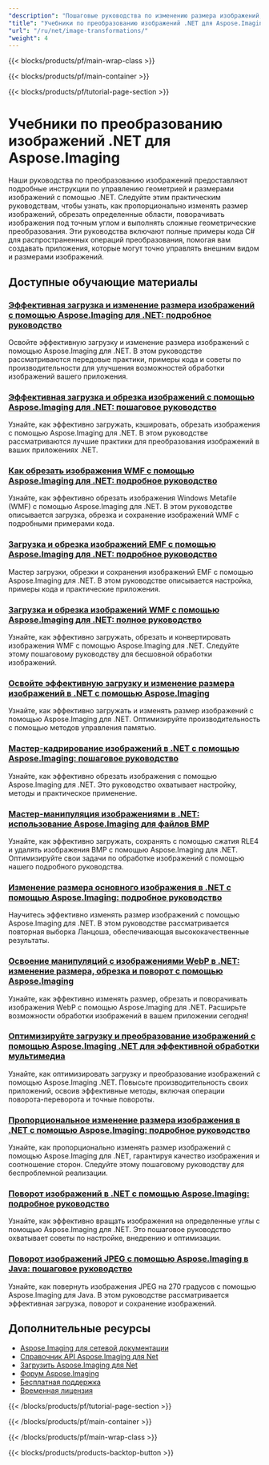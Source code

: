 ```yaml
---
"description": "Пошаговые руководства по изменению размера изображений, обрезке, повороту и геометрическим преобразованиям с использованием Aspose.Imaging для .NET."
"title": "Учебники по преобразованию изображений .NET для Aspose.Imaging"
"url": "/ru/net/image-transformations/"
"weight": 4
---
```


{{< blocks/products/pf/main-wrap-class >}}

{{< blocks/products/pf/main-container >}}

{{< blocks/products/pf/tutorial-page-section >}}
# Учебники по преобразованию изображений .NET для Aspose.Imaging

Наши руководства по преобразованию изображений предоставляют подробные инструкции по управлению геометрией и размерами изображений с помощью .NET. Следуйте этим практическим руководствам, чтобы узнать, как пропорционально изменять размер изображений, обрезать определенные области, поворачивать изображения под точным углом и выполнять сложные геометрические преобразования. Эти руководства включают полные примеры кода C# для распространенных операций преобразования, помогая вам создавать приложения, которые могут точно управлять внешним видом и размерами изображений.

## Доступные обучающие материалы

### [Эффективная загрузка и изменение размера изображений с помощью Aspose.Imaging для .NET: подробное руководство](./efficient-image-loading-resizing-aspose-imaging-net/)
Освойте эффективную загрузку и изменение размера изображений с помощью Aspose.Imaging для .NET. В этом руководстве рассматриваются передовые практики, примеры кода и советы по производительности для улучшения возможностей обработки изображений вашего приложения.

### [Эффективная загрузка и обрезка изображений с помощью Aspose.Imaging для .NET: пошаговое руководство](./load-crop-images-aspose-imaging-dotnet/)
Узнайте, как эффективно загружать, кэшировать, обрезать изображения с помощью Aspose.Imaging для .NET. В этом руководстве рассматриваются лучшие практики для преобразования изображений в ваших приложениях .NET.

### [Как обрезать изображения WMF с помощью Aspose.Imaging для .NET: подробное руководство](./crop-wmf-images-aspose-imaging-net/)
Узнайте, как эффективно обрезать изображения Windows Metafile (WMF) с помощью Aspose.Imaging для .NET. В этом руководстве описывается загрузка, обрезка и сохранение изображений WMF с подробными примерами кода.

### [Загрузка и обрезка изображений EMF с помощью Aspose.Imaging для .NET: подробное руководство](./load-crop-emf-images-aspose-imaging-net/)
Мастер загрузки, обрезки и сохранения изображений EMF с помощью Aspose.Imaging для .NET. В этом руководстве описывается настройка, примеры кода и практические приложения.

### [Загрузка и обрезка изображений WMF с помощью Aspose.Imaging для .NET: полное руководство](./load-crop-wmf-image-aspose-imaging-net/)
Узнайте, как эффективно загружать, обрезать и конвертировать изображения WMF с помощью Aspose.Imaging для .NET. Следуйте этому пошаговому руководству для бесшовной обработки изображений.

### [Освойте эффективную загрузку и изменение размера изображений в .NET с помощью Aspose.Imaging](./aspose-imaging-net-image-loading-resizing/)
Узнайте, как эффективно загружать и изменять размер изображений с помощью Aspose.Imaging для .NET. Оптимизируйте производительность с помощью методов управления памятью.

### [Мастер-кадрирование изображений в .NET с помощью Aspose.Imaging: пошаговое руководство](./master-image-cropping-aspose-imaging-dotnet/)
Узнайте, как эффективно обрезать изображения с помощью Aspose.Imaging для .NET. Это руководство охватывает настройку, методы и практическое применение.

### [Мастер-манипуляция изображениями в .NET: использование Aspose.Imaging для файлов BMP](./master-image-manipulation-dotnet-aspose-imaging/)
Узнайте, как эффективно загружать, сохранять с помощью сжатия RLE4 и удалять изображения BMP с помощью Aspose.Imaging для .NET. Оптимизируйте свои задачи по обработке изображений с помощью нашего подробного руководства.

### [Изменение размера основного изображения в .NET с помощью Aspose.Imaging: подробное руководство](./master-image-resizing-aspose-imaging-dotnet/)
Научитесь эффективно изменять размер изображений с помощью Aspose.Imaging для .NET. В этом руководстве рассматривается повторная выборка Ланцоша, обеспечивающая высококачественные результаты.

### [Освоение манипуляций с изображениями WebP в .NET: изменение размера, обрезка и поворот с помощью Aspose.Imaging](./master-webp-manipulation-net-resize-crop-rotate-aspose-imaging/)
Узнайте, как эффективно изменять размер, обрезать и поворачивать изображения WebP с помощью Aspose.Imaging для .NET. Расширьте возможности обработки изображений в вашем приложении сегодня!

### [Оптимизируйте загрузку и преобразование изображений с помощью Aspose.Imaging .NET для эффективной обработки мультимедиа](./optimizing-image-loading-transformation-aspose-imaging-net/)
Узнайте, как оптимизировать загрузку и преобразование изображений с помощью Aspose.Imaging .NET. Повысьте производительность своих приложений, освоив эффективные методы, включая операции поворота-переворота и точные повороты.

### [Пропорциональное изменение размера изображения в .NET с помощью Aspose.Imaging: подробное руководство](./resize-images-proportionally-aspose-imaging-dotnet/)
Узнайте, как пропорционально изменять размер изображений с помощью Aspose.Imaging для .NET, гарантируя качество изображения и соотношение сторон. Следуйте этому пошаговому руководству для беспроблемной реализации.

### [Поворот изображений в .NET с помощью Aspose.Imaging: подробное руководство](./rotate-images-net-aspose-imaging-guide/)
Узнайте, как эффективно вращать изображения на определенные углы с помощью Aspose.Imaging для .NET. Это пошаговое руководство охватывает советы по настройке, внедрению и оптимизации.

### [Поворот изображений JPEG с помощью Aspose.Imaging в Java: пошаговое руководство](./rotate-jpeg-images-aspose-imaging-java/)
Узнайте, как повернуть изображения JPEG на 270 градусов с помощью Aspose.Imaging для Java. В этом руководстве рассматривается эффективная загрузка, поворот и сохранение изображений.

## Дополнительные ресурсы

- [Aspose.Imaging для сетевой документации](https://docs.aspose.com/imaging/net/)
- [Справочник API Aspose.Imaging для Net](https://reference.aspose.com/imaging/net/)
- [Загрузить Aspose.Imaging для Net](https://releases.aspose.com/imaging/net/)
- [Форум Aspose.Imaging](https://forum.aspose.com/c/imaging)
- [Бесплатная поддержка](https://forum.aspose.com/)
- [Временная лицензия](https://purchase.aspose.com/temporary-license/)

{{< /blocks/products/pf/tutorial-page-section >}}

{{< /blocks/products/pf/main-container >}}

{{< /blocks/products/pf/main-wrap-class >}}

{{< blocks/products/products-backtop-button >}}